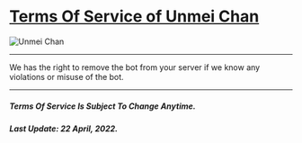 # **[Terms Of Service of Unmei Chan](https://discord.com/oauth2/authorize?client_id=846037886172266546&permissions=134540288&scope=applications.commands%20bot)**

![Unmei Chan](https://media.discordapp.net/attachments/943752107134189618/966981039329259520/Unmei.png)

---
We has the right to remove the bot from your server if we know any violations or misuse of the bot.

---

##### Terms Of Service Is Subject To Change Anytime. 
##### Last Update: 22 April, 2022.
